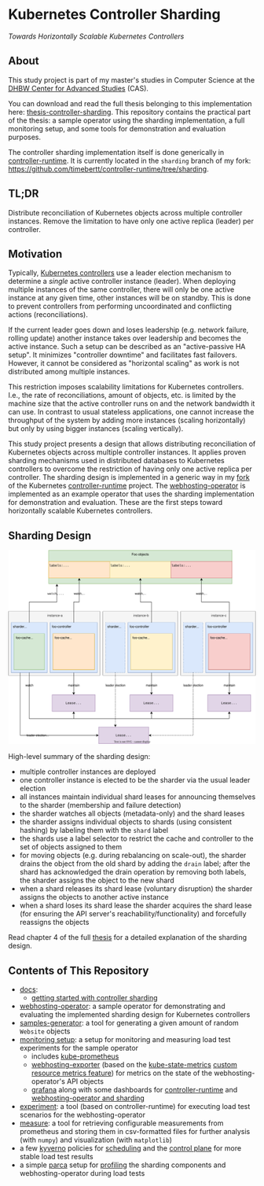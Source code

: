 # Kubernetes Controller Sharding

_Towards Horizontally Scalable Kubernetes Controllers_

## About

This study project is part of my master's studies in Computer Science at the [DHBW Center for Advanced Studies](https://www.cas.dhbw.de/) (CAS).

You can download and read the full thesis belonging to this implementation here: [thesis-controller-sharding](https://github.com/timebertt/thesis-controller-sharding).
This repository contains the practical part of the thesis: a sample operator using the sharding implementation, a full monitoring setup, and some tools for demonstration and evaluation purposes.

The controller sharding implementation itself is done generically in [controller-runtime](https://github.com/kubernetes-sigs/controller-runtime).
It is currently located in the `sharding` branch of my fork: https://github.com/timebertt/controller-runtime/tree/sharding.

## TL;DR

Distribute reconciliation of Kubernetes objects across multiple controller instances.
Remove the limitation to have only one active replica (leader) per controller.

## Motivation

Typically, [Kubernetes controllers](https://kubernetes.io/docs/concepts/architecture/controller/) use a leader election mechanism to determine a *single* active controller instance (leader).
When deploying multiple instances of the same controller, there will only be one active instance at any given time, other instances will be on standby.
This is done to prevent controllers from performing uncoordinated and conflicting actions (reconciliations).

If the current leader goes down and loses leadership (e.g. network failure, rolling update) another instance takes over leadership and becomes the active instance.
Such a setup can be described as an "active-passive HA setup". It minimizes "controller downtime" and facilitates fast failovers.
However, it cannot be considered as "horizontal scaling" as work is not distributed among multiple instances.

This restriction imposes scalability limitations for Kubernetes controllers.
I.e., the rate of reconciliations, amount of objects, etc. is limited by the machine size that the active controller runs on and the network bandwidth it can use.
In contrast to usual stateless applications, one cannot increase the throughput of the system by adding more instances (scaling horizontally) but only by using bigger instances (scaling vertically).

This study project presents a design that allows distributing reconciliation of Kubernetes objects across multiple controller instances.
It applies proven sharding mechanisms used in distributed databases to Kubernetes controllers to overcome the restriction of having only one active replica per controller.
The sharding design is implemented in a generic way in my [fork](https://github.com/timebertt/controller-runtime/tree/sharding) of the Kubernetes [controller-runtime](https://github.com/kubernetes-sigs/controller-runtime) project.
The [webhosting-operator](#webhosting-operator) is implemented as an example operator that uses the sharding implementation for demonstration and evaluation.
These are the first steps toward horizontally scalable Kubernetes controllers.

## Sharding Design

![Sharding Architecture](assets/architecture.svg)

High-level summary of the sharding design:

- multiple controller instances are deployed
- one controller instance is elected to be the sharder via the usual leader election
- all instances maintain individual shard leases for announcing themselves to the sharder (membership and failure detection)
- the sharder watches all objects (metadata-only) and the shard leases
- the sharder assigns individual objects to shards (using consistent hashing) by labeling them with the `shard` label
- the shards use a label selector to restrict the cache and controller to the set of objects assigned to them
- for moving objects (e.g. during rebalancing on scale-out), the sharder drains the object from the old shard by adding the `drain` label; after the shard has acknowledged the drain operation by removing both labels, the sharder assigns the object to the new shard
- when a shard releases its shard lease (voluntary disruption) the sharder assigns the objects to another active instance
- when a shard loses its shard lease the sharder acquires the shard lease (for ensuring the API server's reachability/functionality) and forcefully reassigns the objects


Read chapter 4 of the full [thesis](https://github.com/timebertt/thesis-controller-sharding) for a detailed explanation of the sharding design.

## Contents of This Repository

- [docs](docs):
  - [getting started with controller sharding](docs/getting-started.md)
- [webhosting-operator](webhosting-operator): a sample operator for demonstrating and evaluating the implemented sharding design for Kubernetes controllers
- [samples-generator](webhosting-operator/cmd/samples-generator): a tool for generating a given amount of random `Website` objects
- [monitoring setup](hack/config/monitoring): a setup for monitoring and measuring load test experiments for the sample operator
  - includes [kube-prometheus](https://github.com/prometheus-operator/kube-prometheus)
  - [webhosting-exporter](webhosting-operator/config/monitoring/webhosting-exporter) (based on the [kube-state-metrics](https://github.com/kubernetes/kube-state-metrics) [custom resource metrics feature](https://github.com/kubernetes/kube-state-metrics/blob/main/docs/customresourcestate-metrics.md)) for metrics on the state of the webhosting-operator's API objects
  - [grafana](https://github.com/grafana/grafana) along with some dashboards for [controller-runtime](hack/config/monitoring/default/dashboards) and [webhosting-operator and sharding](webhosting-operator/config/monitoring/default/dashboards)
- [experiment](webhosting-operator/cmd/experiment): a tool (based on controller-runtime) for executing load test scenarios for the webhosting-operator
- [measure](webhosting-operator/cmd/measure): a tool for retrieving configurable measurements from prometheus and storing them in csv-formatted files for further analysis (with `numpy`) and visualization (with `matplotlib`)
- a few [kyverno](https://github.com/kyverno/kyverno) policies for [scheduling](webhosting-operator/config/policy) and the [control plane](hack/config/policy) for more stable load test results
- a simple [parca](https://github.com/parca-dev/parca) setup for [profiling](hack/config/policy) the sharding components and webhosting-operator during load tests
